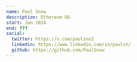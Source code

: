 ```yaml
---
name: Paul Snow
description: Ethereum OG
start: Jan 2014
end: ???
social:
  twitter: https://x.com/paulsnx2
  linkedin: https://www.linkedin.com/in/paulsn/
  github: https://github.com/PaulSnow
---
```


